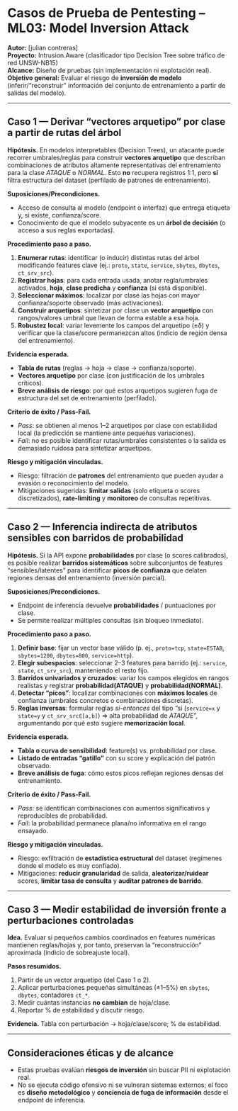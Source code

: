 # Casos de Prueba de Pentesting – ML03: Model Inversion Attack
**Autor:** [julian contreras]  
**Proyecto:** Intrusion.Aware (clasificador tipo Decision Tree sobre tráfico de red UNSW-NB15)  
**Alcance:** Diseño de pruebas (sin implementación ni explotación real).  
**Objetivo general:** Evaluar el riesgo de **inversión de modelo** (inferir/“reconstruir” información del conjunto de entrenamiento a partir de salidas del modelo).

---

## Caso 1 — Derivar “vectores arquetipo” por clase a partir de rutas del árbol
**Hipótesis.** En modelos interpretables (Decision Trees), un atacante puede recorrer umbrales/reglas para construir **vectores arquetipo** que describan combinaciones de atributos altamente representativas del entrenamiento para la clase *ATAQUE* o *NORMAL*. Esto **no** recupera registros 1:1, pero **sí** filtra estructura del dataset (perfilado de patrones de entrenamiento).

**Suposiciones/Precondiciones.**
- Acceso de consulta al modelo (endpoint o interfaz) que entrega etiqueta y, si existe, confianza/score.
- Conocimiento de que el modelo subyacente es un **árbol de decisión** (o acceso a sus reglas exportadas).

**Procedimiento paso a paso.**
1. **Enumerar rutas**: identificar (o inducir) distintas rutas del árbol modificando features clave (ej.: `proto`, `state`, `service`, `sbytes`, `dbytes`, `ct_srv_src`).
2. **Registrar hojas**: para cada entrada usada, anotar regla/umbrales activados, **hoja**, **clase predicha** y **confianza** (si está disponible).
3. **Seleccionar máximos**: localizar por clase las hojas con mayor confianza/soporte observado (más activaciones).
4. **Construir arquetipos**: sintetizar por clase un **vector arquetipo** con rangos/valores umbral que llevan de forma estable a esa hoja.
5. **Robustez local**: variar levemente los campos del arquetipo (±δ) y verificar que la clase/score permanezcan altos (indicio de región densa del entrenamiento).

**Evidencia esperada.**
- **Tabla de rutas** (reglas → hoja → clase → confianza/soporte).
- **Vectores arquetipo** por clase (con justificación de los umbrales críticos).
- **Breve análisis de riesgo**: por qué estos arquetipos sugieren fuga de estructura del set de entrenamiento (perfilado).

**Criterio de éxito / Pass-Fail.**
- *Pass*: se obtienen al menos 1–2 arquetipos por clase con estabilidad local (la predicción se mantiene ante pequeñas variaciones).
- *Fail*: no es posible identificar rutas/umbrales consistentes o la salida es demasiado ruidosa para sintetizar arquetipos.

**Riesgo y mitigación vinculadas.**
- Riesgo: filtración de **patrones** del entrenamiento que pueden ayudar a evasión o reconocimiento del modelo.
- Mitigaciones sugeridas: **limitar salidas** (solo etiqueta o scores discretizados), **rate-limiting** y **monitoreo** de consultas repetitivas.

---

## Caso 2 — Inferencia indirecta de atributos sensibles con barridos de probabilidad
**Hipótesis.** Si la API expone **probabilidades** por clase (o scores calibrados), es posible realizar **barridos sistemáticos** sobre subconjuntos de features “sensibles/latentes” para identificar **picos de confianza** que delaten regiones densas del entrenamiento (inversión parcial).

**Suposiciones/Precondiciones.**
- Endpoint de inferencia devuelve **probabilidades** / puntuaciones por clase.
- Se permite realizar múltiples consultas (sin bloqueo inmediato).

**Procedimiento paso a paso.**
1. **Definir base**: fijar un vector base válido (p. ej., `proto=tcp`, `state=ESTAB`, `sbytes=1200`, `dbytes=800`, `service=http`).
2. **Elegir subespacios**: seleccionar 2–3 features para barrido (ej.: `service`, `state`, `ct_srv_src`), manteniendo el resto fijo.
3. **Barridos univariados y cruzados**: variar los campos elegidos en rangos realistas y registrar **probabilidad(ATAQUE)** y **probabilidad(NORMAL)**.
4. **Detectar “picos”**: localizar combinaciones con **máximos locales** de confianza (umbrales concretos o combinaciones discretas).
5. **Reglas inversas**: formular reglas *si-entonces* del tipo “si (`service=x` y `state=y` y `ct_srv_src∈[a,b]`) ⇒ alta probabilidad de *ATAQUE*”, argumentando por qué esto sugiere **memorización local**.

**Evidencia esperada.**
- **Tabla o curva de sensibilidad**: feature(s) vs. probabilidad por clase.
- **Listado de entradas “gatillo”** con su score y explicación del patrón observado.
- **Breve análisis de fuga**: cómo estos picos reflejan regiones densas del entrenamiento.

**Criterio de éxito / Pass-Fail.**
- *Pass*: se identifican combinaciones con aumentos significativos y reproducibles de probabilidad.
- *Fail*: la probabilidad permanece plana/no informativa en el rango ensayado.

**Riesgo y mitigación vinculadas.**
- Riesgo: exfiltración de **estadística estructural** del dataset (regímenes donde el modelo es muy confiado).
- Mitigaciones: **reducir granularidad** de salida, **aleatorizar/ruidear** scores, **limitar tasa de consulta** y **auditar patrones de barrido**.

---

## Caso 3 — Medir estabilidad de inversión frente a perturbaciones controladas
**Idea.** Evaluar si pequeños cambios coordinados en features numéricas mantienen reglas/hojas y, por tanto, preservan la “reconstrucción” aproximada (indicio de sobreajuste local).

**Pasos resumidos.**
1. Partir de un vector arquetipo (del Caso 1 o 2).
2. Aplicar perturbaciones pequeñas simultáneas (±1–5%) en `sbytes`, `dbytes`, contadores `ct_*`.
3. Medir cuántas instancias **no cambian** de hoja/clase.
4. Reportar % de estabilidad y discutir riesgo.

**Evidencia.** Tabla con perturbación → hoja/clase/score; % de estabilidad.

---

## Consideraciones éticas y de alcance
- Estas pruebas evalúan **riesgos de inversión** sin buscar PII ni explotación real.
- No se ejecuta código ofensivo ni se vulneran sistemas externos; el foco es **diseño metodológico** y **conciencia de fuga de información** desde el endpoint de inferencia.


